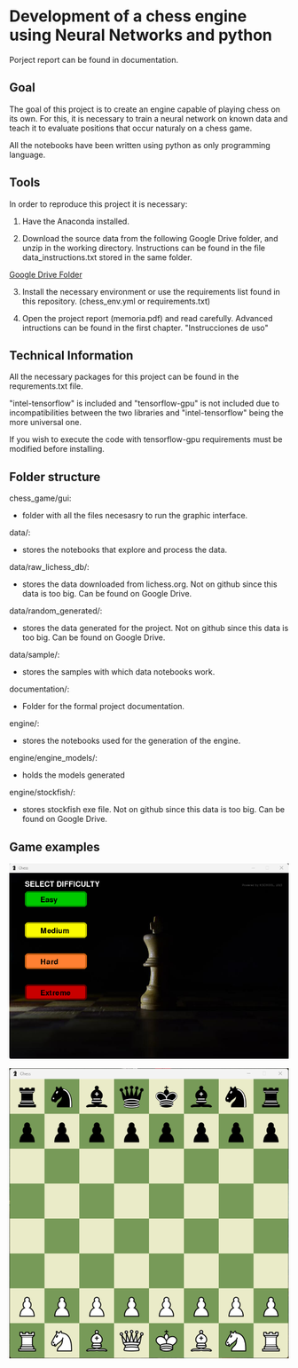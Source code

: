 
# Development of a chess engine using Neural Networks and python

Porject report can be found in documentation.

## Goal

The goal of this project is to create an engine capable of playing chess on its own. For this, it is necessary to train a neural network on known data and teach it to evaluate positions that occur naturaly on a chess game.

All the notebooks have been written using python as only programming language.


## Tools

In order to reproduce this project it is necessary:

1. Have the Anaconda installed.

2. Download the source data from the following Google Drive folder, and unzip in the working directory. Instructions can be found in the file data_instructions.txt stored in the same folder.

[Google Drive Folder](https://drive.google.com/drive/folders/1LQAxLnofnxaBBN1oZ4iMLpAOTMoHJ6qe?usp=share_link)


3. Install the necessary environment or use the requirements list found in this repository. (chess_env.yml or requirements.txt)

4. Open the project report (memoria.pdf) and read carefully. Advanced intructions can be found in the first chapter. "Instrucciones de uso" 


## Technical Information

All the necessary packages for this project can be found in the requrements.txt file.

"intel-tensorflow" is included and "tensorflow-gpu" is not included due to incompatibilities between the two libraries and "intel-tensorflow" being the more universal one.

If you wish to execute the code with tensorflow-gpu requirements must be modified before installing.


## Folder structure

chess_game/gui:
   - folder with all the files necesasry to run the graphic interface.

data/:
   - stores the notebooks that explore and process the data.

data/raw_lichess_db/:
   - stores the data downloaded from lichess.org. Not on github since this data is too big. Can be found on Google Drive. 

data/random_generated/:
   - stores the data generated for the project. Not on github since this data is too big. Can be found on Google Drive. 

data/sample/:
   - stores the samples with which data notebooks work. 

documentation/:
   - Folder for the formal project documentation.

engine/:
   - stores the notebooks used for the generation of the engine.

engine/engine_models/:
   - holds the models generated

engine/stockfish/:
   - stores stockfish exe file. Not on github since this data is too big. Can be found on Google Drive.

## Game examples

![Alt text](documentation/initial_screen.png?raw=true "Initial Screen")

![Alt text](documentation/game_screen.png?raw=true "Game Screen")